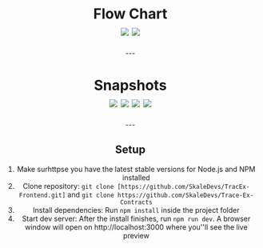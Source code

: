 <h1 align="center">
    <b>Flow Chart</b>
    <br>
       <img src="https://user-images.githubusercontent.com/74611057/205471342-62b6a694-c257-41ee-9424-66867eebc5e6.jpg"/>
       <img src="https://user-images.githubusercontent.com/74611057/205471575-302041ed-bb02-4955-8210-c128fde1bdac.jpg"/>
    </a>
</h1>
<div align="center">
---
<h1 align="center">
    <b>Snapshots</b>
    <br>
       <img src="https://user-images.githubusercontent.com/74611057/205471652-a8c88052-cbce-4a00-9177-952767e18476.jpeg"/>
       <img src="https://user-images.githubusercontent.com/74611057/205471713-0e06ac93-5328-4c31-a454-d2ca26a94ecf.jpeg"/>
       <img src="https://user-images.githubusercontent.com/74611057/205471737-345dd2ca-8571-4deb-8690-bd3e3131f80e.jpeg"/>
       <img src="https://user-images.githubusercontent.com/74611057/205471759-2eef2aab-557b-4c34-8a0a-f55b96eb045a.jpeg"/>
    </a>
</h1>
---
<h2>
    Setup
</h2>
<ol>
    <li>Make surhttpse you have the latest stable versions for Node.js and NPM installed</li>
    <li>Clone repository: <code>git clone [https://github.com/SkaleDevs/TracEx-Frontend.git]</code> and <code>git clone https://github.com/SkaleDevs/Trace-Ex-Contracts</code></li>
    <li>Install dependencies: Run <code>npm install</code> inside the project folder</li>
    <li>Start dev server: After the install finishes, run <code>npm run dev</code>. A browser window will open on http://localhost:3000 where you''ll see the live preview</li>
</ol>
